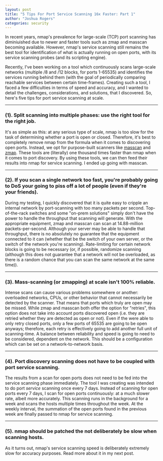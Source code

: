 ```yaml
---
layout: post
title: "5 Tips For Port Service Scanning 16x Faster: Part 1"
author: "Joshua Rogers"
categories: security
---
```


In recent years, nmap's prevalence for large-scale (TCP) port scanning has diminiuished due to newer and faster tools such as zmap and masscan becoming available. However, nmap's service scanning still remains the best tool for identification of what is actually running on open ports, with its service scanning probes (and its scripting engine).

Recently, I've been working on a tool which continuously scans large-scale networks (multiple /8 and /12 blocks, for ports 1-65535) and identifies the services running behind them (with the goal of periodically comparing reachable services between certain time-frames). Creating such a tool, I faced a few difficulties in terms of speed and accuracy, and I wanted to detail the challenges, considerations, and solutions, that I discovered. So, here's five tips for port service scanning at scale.

---

### (1). Split scanning into multiple phases: use the right tool for the right job.
It's as simple as this: at any serious type of scale, nmap is too slow for the task of determining whether a port is open or closed. Therefore, it's best to completely remove nmap from the formula when it comes to discovering open ports. Instead, we opt for purpose-built scanners like [masscan](https://github.com/robertdavidgraham/masscan) and [zmap](https://github.com/zmap/zmap). These tools are (literally) one thousand times faster than nmap when it comes to port discovery. By using these tools, we can then feed their results into nmap for service scanning. I ended up going with masscan.

---

### (2). If you scan a single network too fast, you're probably going to DoS your going to piss off a lot of people (even if they're your friends).
During my testing, I quickly discovered that it is quite easy to cripple an internal network by port-scanning with too many packets per second. Top-of-the-rack switches and some "on-prem solutions" simply don't have the power to handle the throughput that scanning will generate. With the appropriate equipment, zmap and masscan can scan at 14.88-million packets-per-second. Although your server may be able to handle that throughput, there is no absolutely no guarantee that the equipment connected to it can (whether that be the switch of your own server, or the switch of the network you're scanning). Rate-limiting for certain network blocks is going to be necessary (or, if possible, randomize scanning (although this does not guarantee that a network will not be overloaded, as there is a random chance that you can scan the same network at the same time)).

---

### (3). Mass-scanning (or zmapping) at scale isn't 100% reliable.
Intense scans can cause various problems somewhere or another: overloaded networks, CPUs, or other behavior that cannot necessarily be detected by the scanner. That means that ports which truly are open may be missed. While zmap and masscan both offer the option for "retries", this option does not take into account ports discovered open (i.e. they are retried whether they are detected as open or not). Even if the were able to only retry closed ports, only a few ports of 65535 are going to be open anyways; therefore, each retry is effectively going to add another full unit of scanning-time. A balance between reliability and speed is going to need to be considered, dependent on the network. This should be a configuration which can be set on a network-to-network basis.

---

### (4). Port discovery scanning does not have to be coupled with port service scanning.
The results from a scan for open ports does not need to be fed into the service scanning phase immediately. The tool I was creating was intended to do port *service* scanning once every 7 days. Instead of scanning for open ports every 7 days, I scan for open ports continuously: at a much slower rate, albeit more accurately. This scanning runs in the background for a week and scans the hosts multiple times throughout the week. At the weekly interval, the summation of the open ports found in the previous week are finally passed to nmap for service scanning.

---

### (5). nmap should be patched the not deliberately be slow when scanning hosts.
As it turns out, nmap's service scanning speed is deliberately extremely slow for accuracy purposes. Read more about it in my next post.


